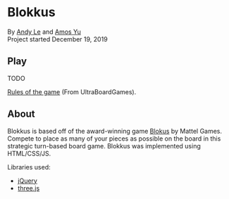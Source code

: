 # Blokkus
By [Andy Le](andytule.github.io) and [Amos Yu](amosyu2000.github.io)  
Project started December 19, 2019  

## Play
TODO  

[Rules of the game](https://www.ultraboardgames.com/blokus/game-rules.php) (From UltraBoardGames).

## About
Blokkus is based off of the award-winning game [Blokus](https://www.mattelgames.com/en-ca/blokus) by Mattel Games. Compete to place as many of your pieces as possible on the board in this strategic turn-based board game. Blokkus was implemented using HTML/CSS/JS.  
  
Libraries used: 
- [jQuery](https://jquery.com/)  
- [three.js](https://threejs.org/)  
